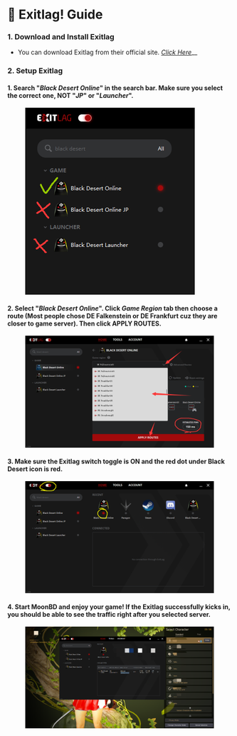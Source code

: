 # 📶 Exitlag! Guide

### 1. Download and Install Exitlag

* You can download Exitlag from their official site. [_Click Here_](https://www.exitlag.com/en/download)__

### 2. Setup Exitlag

#### 1. Search "_Black Desert Online_" in the search bar. Make sure you select the correct one, NOT "_JP_" or "_Launcher_".

<figure><img src="../.gitbook/assets/QQ截图20221120191500.png" alt=""><figcaption></figcaption></figure>

#### 2. Select "_Black Desert Online_". Click _**Game Region**_ tab then choose a route (Most people chose **DE Falkenstein** or **DE Frankfurt** cuz they are closer to game server). Then click **APPLY ROUTES**.

<figure><img src="../.gitbook/assets/QQ截图20221120194514.png" alt=""><figcaption></figcaption></figure>

#### 3. Make sure the Exitlag switch toggle is ON and the red dot under Black Desert icon is red.

<figure><img src="../.gitbook/assets/QQ截图20221120194903.png" alt=""><figcaption></figcaption></figure>

#### 4. Start MoonBD and enjoy your game! If the Exitlag successfully kicks in, you should be able to see the traffic right after you selected server.

<figure><img src="../.gitbook/assets/QQ截图20221120195436.png" alt=""><figcaption></figcaption></figure>
